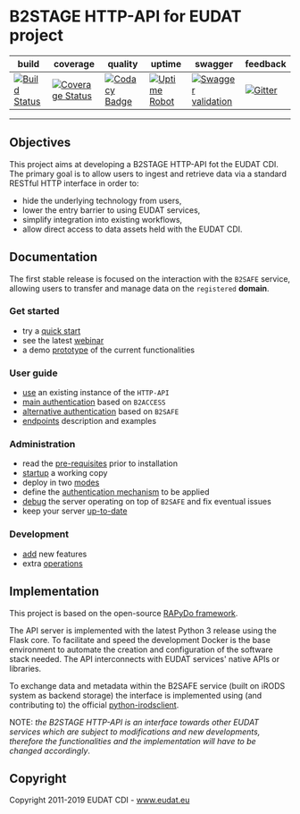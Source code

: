 # B2STAGE HTTP-API for EUDAT project

| build | coverage | quality | uptime | swagger | feedback |
| --- | --- | --- | --- | --- | --- |
| [![Build Status](https://travis-ci.org/EUDAT-B2STAGE/http-api.svg?branch=master)](https://travis-ci.org/EUDAT-B2STAGE/http-api) | [![Coverage Status](https://coveralls.io/repos/github/EUDAT-B2STAGE/http-api/badge.svg?branch=master)](https://coveralls.io/github/EUDAT-B2STAGE/http-api?branch=master) | [![Codacy Badge](https://api.codacy.com/project/badge/Grade/3d59eae46ec040008a99116396229dff)](https://www.codacy.com/app/EUDAT/http-api?utm_source=github.com&amp;utm_medium=referral&amp;utm_content=EUDAT-B2STAGE/http-api&amp;utm_campaign=Badge_Grade) | [![Uptime Robot](https://img.shields.io/uptimerobot/ratio/m778586640-4e31f2b00e90bce508dcdf33.svg?maxAge=2592000)](https://stats.uptimerobot.com/xGG9gTK3q) | [![Swagger validation](https://img.shields.io/swagger/valid/2.0/https/b2stage-test.cineca.it/api/specs.svg)](http://petstore.swagger.io/?url=https://b2stage-test.cineca.it/api/specs&docExpansion=none) | [![Gitter](https://badges.gitter.im/EUDAT-B2STAGE/http-api.svg)](https://gitter.im/EUDAT-B2STAGE/http-api?utm_source=badge&utm_medium=badge&utm_campaign=pr-badge) |

---

## Objectives ##

This project aims at developing a B2STAGE HTTP-API fot the EUDAT CDI.
The primary goal is to allow users to ingest and retrieve data via a standard RESTful HTTP interface in order to:

-  hide the underlying technology from users,
-  lower the entry barrier to using EUDAT services,
-  simplify integration into existing workflows,
-  allow direct access to data assets held with the EUDAT CDI.
<!--
Over the EUDAT2020 project other functionalities will be added: the development road map is available on the [EUDAT Wiki](https://confluence.csc.fi/display/EUDAT2/Service+building+roadmap)
-->


## Documentation ##

The first stable release is focused on the interaction with the `B2SAFE` service, allowing users to transfer and manage data on the `registered` **domain**.

### Get started ###

-  try a [quick start](docs/quick_start.md)
-  see the latest [webinar](https://pdonorio.github.io/chapters/webinars/b2stage)
-  a demo [prototype](docs/prototype.md) of the current functionalities

### User guide ###

-  [use](docs/user/user.md) an existing instance of the `HTTP-API`
-  [main authentication](docs/user/authentication.md) based on `B2ACCESS`
-  [alternative authentication](docs/user/authentication_b2safe.md) based on `B2SAFE`
-  [endpoints](docs/user/endpoints.md) description and examples

### Administration ###

-  read the [pre-requisites](docs/deploy/preq.md) prior to installation
-  [startup](docs/deploy/startup.md) a working copy
-  deploy in two [modes](docs/deploy/modes.md)
-  define the [authentication mechanism](docs/deploy/authentication.md) to be applied
-  [debug](docs/deploy/debugging.md) the server operating on top of `B2SAFE` and fix eventual issues
-  keep your server [up-to-date](docs/deploy/updates.md)

### Development ###

-  [add](docs/development/development.md) new features
-  extra [operations](docs/development/operations.md)


## Implementation ##

This project is based on the open-source [RAPyDo framework](https://github.com/rapydo).

The API server is implemented with the latest Python 3 release using the Flask core. To facilitate and speed the development Docker is the base environment to automate the creation and configuration of the software stack needed.
The API interconnects with EUDAT services' native APIs or libraries.

To exchange data and metadata within the B2SAFE service (built on iRODS system as backend storage) the interface is implemented using (and contributing to) the official [python-irodsclient](https://github.com/irods/python-irodsclient).

NOTE: *the B2STAGE HTTP-API is an interface towards other EUDAT services which are subject to modifications and new developments, therefore the functionalities and the implementation will have to be changed accordingly*.

## Copyright ##

Copyright 2011-2019 EUDAT CDI - www.eudat.eu
